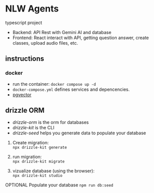 # NLW Agents
typescript project

- Backend: API Rest with Gemini AI and database
- Frontend: React interact with API, getting question answer, create classes, upload audio files, etc.

## instructions

### docker
- run the container: ``docker compose up -d``
- ``docker-compose.yml`` defines services and depencencies.
- [pgvector](https://hub.docker.com/r/pgvector/pgvector/tags)

## drizzle ORM
- *drizzle-orm* is the orm for databases
- *drizzle-kit* is the CLI
- *drizzle-seed* helps you generate data to populate your database

1. Create migration:  
    ``npx drizzle-kit generate``

2. run migration:  
``npx drizzle-kit migrate``  

3. vizualize database (using the browser):  
``npx drizzle-kit studio``

OPTIONAL
Populate your database
``npm run db:seed``